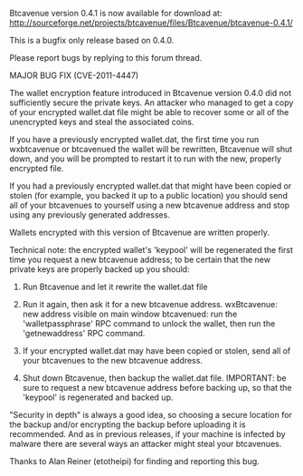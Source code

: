 Btcavenue version 0.4.1 is now available for download at:
http://sourceforge.net/projects/btcavenue/files/Btcavenue/btcavenue-0.4.1/

This is a bugfix only release based on 0.4.0.

Please report bugs by replying to this forum thread.

MAJOR BUG FIX  (CVE-2011-4447)

The wallet encryption feature introduced in Btcavenue version 0.4.0 did not sufficiently secure the private keys. An attacker who
managed to get a copy of your encrypted wallet.dat file might be able to recover some or all of the unencrypted keys and steal the
associated coins.

If you have a previously encrypted wallet.dat, the first time you run wxbtcavenue or btcavenued the wallet will be rewritten, Btcavenue will
shut down, and you will be prompted to restart it to run with the new, properly encrypted file.

If you had a previously encrypted wallet.dat that might have been copied or stolen (for example, you backed it up to a public
location) you should send all of your btcavenues to yourself using a new btcavenue address and stop using any previously generated addresses.

Wallets encrypted with this version of Btcavenue are written properly.

Technical note: the encrypted wallet's 'keypool' will be regenerated the first time you request a new btcavenue address; to be certain that the
new private keys are properly backed up you should:

1. Run Btcavenue and let it rewrite the wallet.dat file

2. Run it again, then ask it for a new btcavenue address.
wxBtcavenue: new address visible on main window
btcavenued: run the 'walletpassphrase' RPC command to unlock the wallet,  then run the 'getnewaddress' RPC command.

3. If your encrypted wallet.dat may have been copied or stolen, send all of your btcavenues to the new btcavenue address.

4. Shut down Btcavenue, then backup the wallet.dat file.
IMPORTANT: be sure to request a new btcavenue address before backing up, so that the 'keypool' is regenerated and backed up.

"Security in depth" is always a good idea, so choosing a secure location for the backup and/or encrypting the backup before uploading it is recommended. And as in previous releases, if your machine is infected by malware there are several ways an attacker might steal your btcavenues.

Thanks to Alan Reiner (etotheipi) for finding and reporting this bug.
